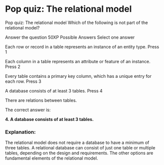 # Pop quiz: The relational model

Pop quiz: The relational model
Which of the following is not part of the relational model?

Answer the question
50XP
Possible Answers
Select one answer

Each row or record in a table represents an instance of an entity type.
Press
1

Each column in a table represents an attribute or feature of an instance.
Press
2

Every table contains a primary key column, which has a unique entry for each row.
Press
3

A database consists of at least 3 tables.
Press
4

There are relations between tables.

The correct answer is:

**4. A database consists of at least 3 tables.**

### Explanation:
The relational model does not require a database to have a minimum of three tables. A relational database can consist of just one table or multiple tables, depending on the design and requirements. The other options are fundamental elements of the relational model.